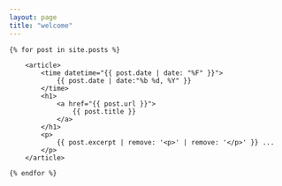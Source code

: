 ```yaml
---
layout: page
title: "welcome"
---
```


<section>

    {% for post in site.posts %}

        <article>
            <time datetime="{{ post.date | date: "%F" }}">
                {{ post.date | date:"%b %d, %Y" }}
            </time>
            <h1>
                <a href="{{ post.url }}">
                    {{ post.title }}
                </a>
            </h1>
            <p>
                {{ post.excerpt | remove: '<p>' | remove: '</p>' }} ...
            </p>
        </article>

    {% endfor %}

</section>
